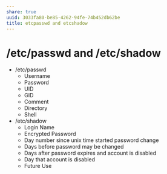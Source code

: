 ```yaml
---
share: true
uuid: 3033fa80-be85-4262-94fe-74b452db62be
title: etcpasswd and etcshadow
---
```

# /etc/passwd and /etc/shadow
*   /etc/passwd
    *   Username
    *   Password
    *   UID
    *   GID
    *   Comment
    *   Directory
    *   Shell
*   /etc/shadow
    *   Login Name
    *   Encrypted Password
    *   Day number since unix time started password change
    *   Days before password may be changed
    *   Days after password expires and account is disabled
    *   Day that account is disabled
    *   Future Use